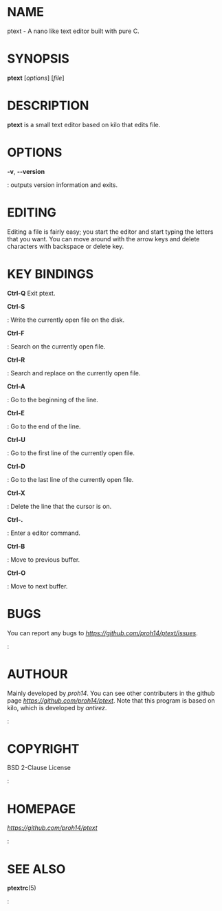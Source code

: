 # NAME

ptext - A nano like text editor built with pure C.

# SYNOPSIS

**ptext** \[*options*\] \[*file*\]

# DESCRIPTION

**ptext** is a small text editor based on kilo that edits file.

# OPTIONS

**-v**, **\--version**

:   outputs version information and exits.

# EDITING

Editing a file is fairly easy; you start the editor and start typing the
letters that you want. You can move around with the arrow keys and
delete characters with backspace or delete key.

# KEY BINDINGS

**Ctrl-Q** Exit ptext.

**Ctrl-S**

:   Write the currently open file on the disk.

**Ctrl-F**

:   Search on the currently open file.

**Ctrl-R**

:   Search and replace on the currently open file.

**Ctrl-A**

:   Go to the beginning of the line.

**Ctrl-E**

:   Go to the end of the line.

**Ctrl-U**

:   Go to the first line of the currently open file.

**Ctrl-D**

:   Go to the last line of the currently open file.

**Ctrl-X**

:   Delete the line that the cursor is on.

**Ctrl-.**

:   Enter a editor command.

**Ctrl-B**

:   Move to previous buffer.

**Ctrl-O**

:   Move to next buffer.

# BUGS

You can report any bugs to *https://github.com/proh14/ptext/issues*.

:   

# AUTHOUR

Mainly developed by *proh14*. You can see other contributers in the github page *https://github.com/proh14/ptext*. Note that this program is based on kilo, which is developed by *antirez*.

:   

# COPYRIGHT

BSD 2-Clause License

:   

# HOMEPAGE

*https://github.com/proh14/ptext*

:   

# SEE ALSO

**ptextrc**(5)

:   
